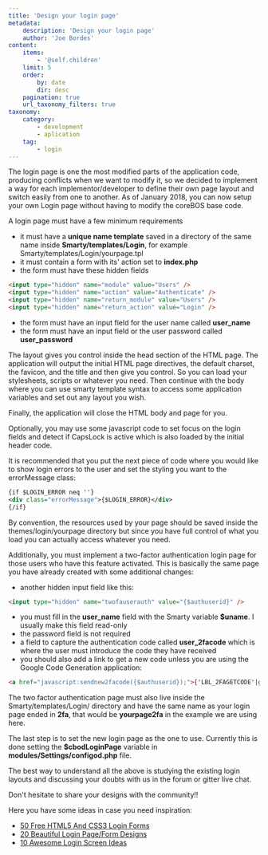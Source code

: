 ```yaml
---
title: 'Design your login page'
metadata:
    description: 'Design your login page'
    author: 'Joe Bordes'
content:
    items:
        - '@self.children'
    limit: 5
    order:
        by: date
        dir: desc
    pagination: true
    url_taxonomy_filters: true
taxonomy:
    category:
        - development
        - aplication
    tag:
        - login
---
```


The login page is one the most modified parts of the application code, producing conflicts when we want to modify it, so we decided to implement a way for each implementor/developer to define their own page layout and switch easily from one to another. As of January 2018, you can now setup your own Login page without having to modify the coreBOS base code.

A login page must have a few minimum requirements

- it must have a **unique name template** saved in a directory of the same name inside **Smarty/templates/Login**, for example Smarty/templates/Login/yourpage.tpl
- it must contain a form with its' action set to **index.php**
- the form must have these hidden fields

```html
<input type="hidden" name="module" value="Users" />
<input type="hidden" name="action" value="Authenticate" />
<input type="hidden" name="return_module" value="Users" />
<input type="hidden" name="return_action" value="Login" />
```

- the form must have an input field for the user name called **user\_name**
- the form must have an input field or the user password called **user\_password**

The layout gives you control inside the head section of the HTML page. The application will output the initial HTML page directives, the default charset, the favicon, and the title and then give you control. So you can load your stylesheets, scripts or whatever you need. Then continue with the body where you can use smarty template syntax to access some application variables and set out any layout you wish.

Finally, the application will close the HTML body and page for you.

Optionally, you may use some javascript code to set focus on the login fields and detect if CapsLock is active which is also loaded by the initial header code.

It is recommended that you put the next piece of code where you would like to show login errors to the user and set the styling you want to the errorMessage class:

```xml
{if $LOGIN_ERROR neq ''}
<div class="errorMessage">{$LOGIN_ERROR}</div>
{/if}
```

By convention, the resources used by your page should be saved inside the themes/login/yourpage directory but since you have full control of what you load you can actually access whatever you need.

Additionally, you must implement a two-factor authentication login page for those users who have this feature activated. This is basically the same page you have already created with some additional changes:

- another hidden input field like this:

```html
<input type="hidden" name="twofauserauth" value="{$authuserid}" />
```

- you must fill in the **user\_name** field with the Smarty variable **$uname**. I usually make this field read-only
- the password field is not required
- a field to capture the authentication code called **user\_2facode** which is where the user must introduce the code they have received
- you should also add a link to get a new code unless you are using the Google Code Generation application:

```html
<a href="javascript:sendnew2facode({$authuserid});">{'LBL_2FAGETCODE'|getTranslatedString:'Users'}
```

The two factor authentication page must also live inside the Smarty/templates/Login/ directory and have the same name as your login page ended in **2fa**, that would be **yourpage2fa** in the example we are using here.

The last step is to set the new login page as the one to use. Currently this is done setting the **$cbodLoginPage** variable in **modules/Settings/configod.php** file.

The best way to understand all the above is studying the existing login layouts and discussing your doubts with us in the forum or gitter live chat.

Don't hesitate to share your designs with the community!!

Here you have some ideas in case you need inspiration:

- [50 Free HTML5 And CSS3 Login Forms](https://colorlib.com/wp/html5-and-css3-login-forms/)
- [20 Beautiful Login Page/Form Designs](https://cssauthor.com/20-beautiful-login-pageform-designs-inspiration/)
- [10 Awesome Login Screen Ideas](https://www.rolustech.com/blog/sugarcrm-login-screen-customization-10-awesome-login-screen-ideas/)
